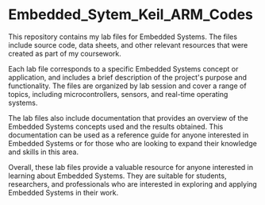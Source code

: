 # Embedded_Sytem_Keil_ARM_Codes
This repository contains my lab files for Embedded Systems. The files include source code, data sheets, and other relevant resources that were created as part of my coursework.

Each lab file corresponds to a specific Embedded Systems concept or application, and includes a brief description of the project's purpose and functionality. The files are organized by lab session and cover a range of topics, including microcontrollers, sensors, and real-time operating systems.

The lab files also include documentation that provides an overview of the Embedded Systems concepts used and the results obtained. This documentation can be used as a reference guide for anyone interested in Embedded Systems or for those who are looking to expand their knowledge and skills in this area.

Overall, these lab files provide a valuable resource for anyone interested in learning about Embedded Systems. They are suitable for students, researchers, and professionals who are interested in exploring and applying Embedded Systems in their work.
